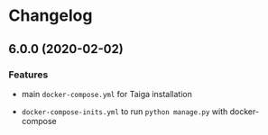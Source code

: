 # Changelog

## 6.0.0 (2020-02-02)

### Features

- main `docker-compose.yml` for Taiga installation

- `docker-compose-inits.yml` to run `python manage.py` with docker-compose
